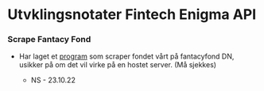 # Utvklingsnotater Fintech Enigma API

### Scrape Fantacy Fond

- Har laget et [program](./modules/DNscrape.js) som scraper fondet vårt på fantacyfond DN, usikker på om det vil virke på en hostet server. (Må sjekkes)

    * NS - 23.10.22


